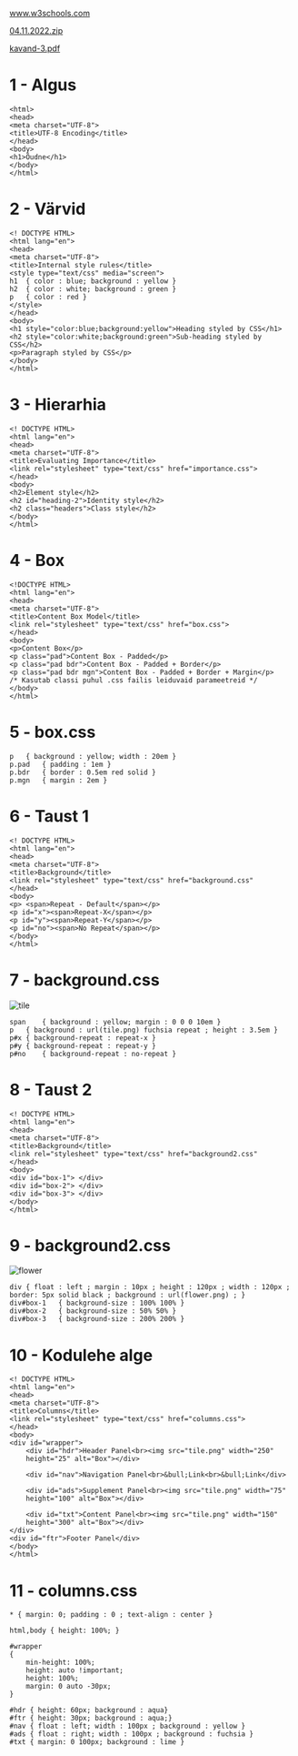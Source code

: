 www.w3schools.com

[04.11.2022.zip](https://github.com/AlvinKask/Arvutivorkude-alused/files/9937815/04.11.2022.zip)

[kavand-3.pdf](https://github.com/AlvinKask/Arvutivorkude-alused/files/9930621/kavand-3.pdf)

# 1 - Algus
```
<html>
<head>
<meta charset="UTF-8">
<title>UTF-8 Encoding</title>
</head>
<body>
<h1>Õudne</h1>
</body>
</html>
```

# 2 - Värvid
```
<! DOCTYPE HTML>
<html lang="en">
<head>
<meta charset="UTF-8">
<title>Internal style rules</title>
<style type="text/css" media="screen">
h1	{ color : blue; background : yellow }
h2	{ color : white; background : green }
p	{ color : red }
</style>
</head>
<body>
<h1 style="color:blue;background:yellow">Heading styled by CSS</h1>
<h2 style="color:white;background:green">Sub-heading styled by CSS</h2>
<p>Paragraph styled by CSS</p>
</body>
</html>
```

# 3 - Hierarhia
```
<! DOCTYPE HTML>
<html lang="en">
<head>
<meta charset="UTF-8">
<title>Evaluating Importance</title>
<link rel="stylesheet" type="text/css" href="importance.css">
</head>
<body>
<h2>Element style</h2>
<h2 id="heading-2">Identity style</h2>
<h2 class="headers">Class style</h2>
</body>
</html>
```

# 4 - Box
```
<!DOCTYPE HTML>
<html lang="en">
<head>
<meta charset="UTF-8">
<title>Content Box Model</title>
<link rel="stylesheet" type="text/css" href="box.css">
</head>
<body>
<p>Content Box</p>
<p class="pad">Content Box - Padded</p>
<p class="pad bdr">Content Box - Padded + Border</p>
<p class="pad bdr mgn">Content Box - Padded + Border + Margin</p>
/* Kasutab classi puhul .css failis leiduvaid parameetreid */
</body>
</html>
```

# 5 - box.css
```
p	{ background : yellow; width : 20em }
p.pad	{ padding : 1em }
p.bdr	{ border : 0.5em red solid }
p.mgn	{ margin : 2em }
```

# 6 - Taust 1
```
<! DOCTYPE HTML>
<html lang="en">
<head>
<meta charset="UTF-8">
<title>Background</title>
<link rel="stylesheet" type="text/css" href="background.css"
</head>
<body>
<p> <span>Repeat - Default</span></p>
<p id="x"><span>Repeat-X</span></p>
<p id="y"><span>Repeat-Y</span></p>
<p id="no"><span>No Repeat</span></p>
</body>
</html>
```

# 7 - background.css
![tile](https://user-images.githubusercontent.com/115221752/199756486-98a255b4-32f0-44bc-a8ac-9092f3506728.png)

```
span	{ background : yellow; margin : 0 0 0 10em }
p	{ background : url(tile.png) fuchsia repeat ; height : 3.5em }
p#x	{ background-repeat : repeat-x }
p#y	{ background-repeat : repeat-y }
p#no	{ background-repeat : no-repeat }
```

# 8 - Taust 2
```
<! DOCTYPE HTML>
<html lang="en">
<head>
<meta charset="UTF-8">
<title>Background</title>
<link rel="stylesheet" type="text/css" href="background2.css"
</head>
<body>
<div id="box-1"> </div>
<div id="box-2"> </div>
<div id="box-3"> </div>
</body>
</html>
```

# 9 - background2.css
![flower](https://user-images.githubusercontent.com/115221752/199756536-9c0a08c1-57c4-4067-9329-ecc2aeb7c829.png)

```
div { float : left ; margin : 10px ; height : 120px ; width : 120px ; border: 5px solid black ; background : url(flower.png) ; }
div#box-1	{ background-size : 100% 100% }
div#box-2	{ background-size : 50% 50% }
div#box-3	{ background-size : 200% 200% }
```

# 10 - Kodulehe alge
```
<! DOCTYPE HTML>
<html lang="en">
<head>
<meta charset="UTF-8">
<title>Columns</title>
<link rel="stylesheet" type="text/css" href="columns.css">
</head>
<body>
<div id="wrapper">
	<div id="hdr">Header Panel<br><img src="tile.png" width="250"
	height="25" alt="Box"></div>
	
	<div id="nav">Navigation Panel<br>&bull;Link<br>&bull;Link</div>

	<div id="ads">Supplement Panel<br><img src="tile.png" width="75"
	height="100" alt="Box"></div>
	
	<div id="txt">Content Panel<br><img src="tile.png" width="150"
	height="300" alt="Box"></div>
</div>
<div id="ftr">Footer Panel</div>
</body>
</html>
```

# 11 - columns.css
```
* { margin: 0; padding : 0 ; text-align : center }

html,body { height: 100%; }

#wrapper
{
	min-height: 100%;
	height: auto !important;
	height: 100%;
	margin: 0 auto -30px;
}

#hdr { height: 60px; background : aqua}
#ftr { height: 30px; background : aqua;}
#nav { float : left; width : 100px ; background : yellow }
#ads { float : right; width : 100px ; background : fuchsia }
#txt { margin: 0 100px; background : lime }
```
